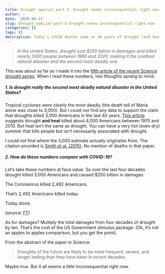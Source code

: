 ```yaml
---
title: Drought special part 5. Drought seems inconsequential right now
author: ~
date: '2020-04-21'
slug: drought-special-part-5-drought-seems-inconsequential-right-now
categories: []
tags: []
description: Today's COVID deaths same as 40 years of drought (and heat)
---
```


> *In the United States, drought cost $250 billion in damages and killed nearly 3000 people between 1980 and 2020, making it the costliest natural disaster and the second most deadly one.*

This was about as far as I made it into the [fifth article of the recent Science drought series](https://science.sciencemag.org/content/368/6488/256). When I read these numbers, two thoughts sprang to mind.

##### 1. Is drought really the second most deadly natural disaster in the United States?

Tropical cyclones were clearly the most deadly (the death toll of Maria alone was close to 3,000). But I could not find any data to support the claim that droughts killed 3,000 Americans in the last 40 years. [This article](https://www.prb.org/disasters-by-type/) suggests drought **and heat** killed about 4,000 Americans between 1970 and 2010. But heat isn’t the same as drought. You can have a very hot (even dry) summer that kills people but isn’t necessarily associated with drought.

I could not find where the 3,000 estimate actually originates from. The citation provided is [Smith et al. (2015)](https://link.springer.com/article/10.1007/s11069-015-1678-x#citeas). No mention of deaths in that paper.

##### 2. How do these numbers compare with COVID-19?

Let’s take these numbers at face value. So over the last four decades drought killed 3,000 Americans and caused $250 billion in damages.

The Coronavirus killed 2,492 Americans.

That’s 2,492 Americans killed today.

Today alone.

(source: [FT](https://www.ft.com/content/20b2ceda-a29c-36e6-a30e-05544b1e2765))

As for damages? Multiply the total damages from four decades of drought by ten. That’s the cost of the US Government stimulus package. (Ok, it’s not an apples to apples comparison, but you get the point).

From the abstract of the paper in Science:

> Droughts of the future are likely to be more frequent, severe, and longer lasting than they have been in recent decades.

Maybe true. But it all seems a little inconsequential right now.